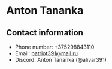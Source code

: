 # Anton Tananka

## Contact information

- Phone number: +375298843110
- Email: patriot391@mail.ru
- Discord: Anton Tananka (@alivar391)

